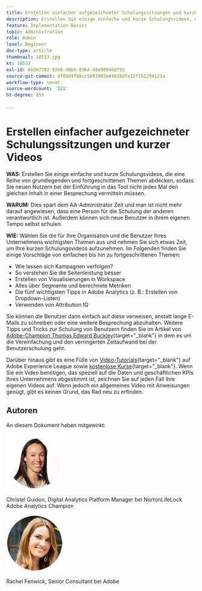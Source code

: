```yaml
---
title: Erstellen einfacher aufgezeichneter Schulungssitzungen und kurzer Videos
description: Erstellen Sie einige einfache und kurze Schulungsvideos, die eine Reihe von grundlegenden und fortgeschrittenen Themen abdecken, sodass Sie neuen Nutzern bei der Einführung in das Tool nicht jedes Mal den gleichen Inhalt in einer Besprechung vermitteln müssen.
feature: Implementation Basics
topic: Administration
role: Admin
level: Beginner
doc-type: article
thumbnail: 10533.jpg
kt: 10533
exl-id: 60307702-9348-48b5-8364-49e90946d793
source-git-commit: df00d4fb8cc5093903ed4628dfe12f152294123a
workflow-type: tm+mt
source-wordcount: '321'
ht-degree: 85%

---
```


# Erstellen einfacher aufgezeichneter Schulungssitzungen und kurzer Videos

**WAS:** Erstellen Sie einige einfache und kurze Schulungsvideos, die eine Reihe von grundlegenden und fortgeschrittenen Themen abdecken, sodass Sie neuen Nutzern bei der Einführung in das Tool nicht jedes Mal den gleichen Inhalt in einer Besprechung vermitteln müssen.

**WARUM:** Dies spart dem AA-Administrator Zeit und man ist nicht mehr darauf angewiesen, dass eine Person für die Schulung der anderen verantwortlich ist. Außerdem können sich neue Benutzer in ihrem eigenen Tempo selbst schulen.

**WIE:** Wählen Sie die für Ihre Organisation und die Benutzer Ihres Unternehmens wichtigsten Themen aus und nehmen Sie sich etwas Zeit, um Ihre kurzen Schulungsvideos aufzunehmen. Im Folgenden finden Sie einige Vorschläge von einfachen bis hin zu fortgeschrittenen Themen:

* Wie lassen sich Kampagnen verfolgen?
* So verstehen Sie die Seitenleistung besser
* Erstellen von Visualisierungen in Workspace
* Alles über Segmente und berechnete Metriken
* Die fünf wichtigsten Tipps in Adobe Analytics (z. B.: Erstellen von Dropdown-Listen)
* Verwenden von Attribution IQ

Sie können die Benutzer dann einfach auf diese verweisen, anstatt lange E-Mails zu schreiben oder eine weitere Besprechung abzuhalten. Weitere Tipps und Tricks zur Schulung von Benutzern finden Sie im Artikel von [Adobe-Champion Thomas Edward Buckley](https://experienceleague.adobe.com/docs/analytics-learn/tutorials/administration/key-admin-skills/simplify-training-users.html?lang=de){target="_blank"} in dem es um die Vereinfachung und den verringerten Zeitaufwand bei der Benutzerschulung geht.

Darüber hinaus gibt es eine Fülle von [Video-Tutorials](https://experienceleague.adobe.com/docs/analytics-learn/tutorials/overview.html?lang=de){target="_blank"} auf Adobe Experience League sowie [kostenlose Kurse](https://experienceleague.adobe.com/de?lang=de#dashboard/learning){target="_blank"}. Wenn Sie ein Video benötigen, das speziell auf die Daten und geschäftlichen KPIs Ihres Unternehmens abgestimmt ist, zeichnen Sie auf jeden Fall Ihre eigenen Videos auf. Wenn jedoch ein allgemeines Video mit Anweisungen genügt, gibt es keinen Grund, das Rad neu zu erfinden.

## Autoren

An diesem Dokument haben mitgewirkt:

![Christel Guidon](assets/Christel-Headshot-150.png)

Christel Guidon, Digital Analytics Platform Manager bei NortonLifeLock
Adobe Analytics Champion

![Rachel Fenwick](assets/Rachel-Fenwick-150.png)

Rachel Fenwick, Senior Consultant bei Adobe
